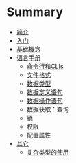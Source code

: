 # Summary

* [简介](README.md)
* [入门](ru-men.md)
* [基础概念](ji-chu-gai-nian.md)
* [语言手册](yu-yan-shou-ce.md)
  * [命令行和CLIs](yu-yan-shou-ce/ming-ling-xing-he-clis.md)
  * [文件格式](yu-yan-shou-ce/wen-jian-ge-shi.md)
  * [数据类型](yu-yan-shou-ce/shu-ju-lei-xing.md)
  * [数据定义语句](yu-yan-shou-ce/shu-ju-ding-yi-yu-ju.md)
  * [数据操作语句](yu-yan-shou-ce/shu-ju-cao-zuo-yu-ju.md)
  * 数据获取：查询
  * 锁
  * 权限
  * 配置属性
* [其它](other.md)
  * [复杂类型的使用](other/complex-types.md)

